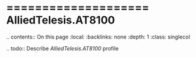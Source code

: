 

====================
AlliedTelesis.AT8100
====================

.. contents:: On this page
    :local:
    :backlinks: none
    :depth: 1
    :class: singlecol

.. todo::
    Describe *AlliedTelesis.AT8100* profile

